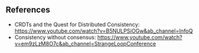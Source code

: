 ## References
* CRDTs and the Quest for Distributed Consistency: https://www.youtube.com/watch?v=B5NULPSiOGw&ab_channel=InfoQ
* Consistency without consensus: https://www.youtube.com/watch?v=em9zLzM8O7c&ab_channel=StrangeLoopConference
